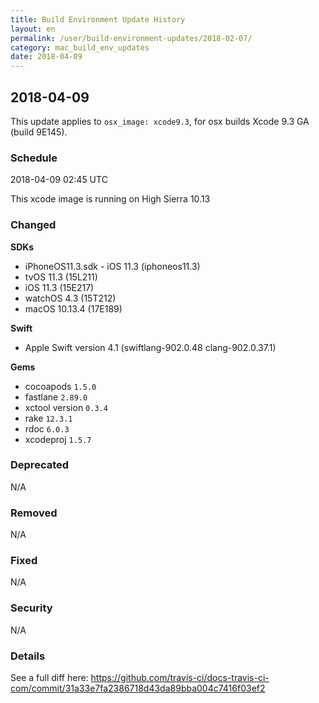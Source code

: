 ```yaml
---
title: Build Environment Update History
layout: en
permalink: /user/build-environment-updates/2018-02-07/
category: mac_build_env_updates
date: 2018-04-09
---
```


## 2018-04-09

This update applies to `osx_image: xcode9.3`, for osx builds
Xcode 9.3 GA (build 9E145).

### Schedule

2018-04-09 02:45 UTC

This xcode image is running on High Sierra 10.13

### Changed

**SDKs**
- iPhoneOS11.3.sdk - iOS 11.3 (iphoneos11.3)
- tvOS 11.3 (15L211)
- iOS 11.3 (15E217)
- watchOS 4.3 (15T212)
- macOS 10.13.4 (17E189)

**Swift**
- Apple Swift version 4.1 (swiftlang-902.0.48 clang-902.0.37.1)

**Gems**
- cocoapods `1.5.0`
- fastlane `2.89.0`
- xctool version `0.3.4`
- rake `12.3.1`
- rdoc `6.0.3`
- xcodeproj `1.5.7`

### Deprecated

N/A


### Removed

N/A

### Fixed

N/A

### Security

N/A

### Details

See a full diff here: https://github.com/travis-ci/docs-travis-ci-com/commit/31a33e7fa2386718d43da89bba004c7416f03ef2
